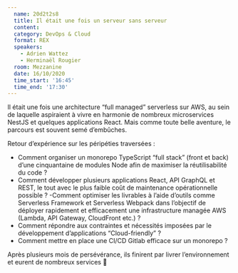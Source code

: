 ```yaml
---
  name: 20d2t2s8
  title: Il était une fois un serveur sans serveur
  content:
  category: DevOps & Cloud
  format: REX
  speakers: 
    - Adrien Wattez
    - Herminaël Rougier
  room: Mezzanine
  date: 16/10/2020
  time_start: '16:45'
  time_end: '17:30'
---
```

Il était une fois une architecture “full managed” serverless sur AWS, au sein de laquelle aspiraient à vivre en harmonie de nombreux microservices NestJS et quelques applications React. Mais comme toute belle aventure, le parcours est souvent semé d’embûches.

Retour d’expérience sur les péripéties traversées :
- Comment organiser un monorepo TypeScript “full stack” (front et back) d’une cinquantaine de modules Node afin de maximiser la réutilisabilité du code ?
- Comment développer plusieurs applications React, API GraphQL et REST, le tout avec le plus faible coût de maintenance opérationnelle possible ?
-Comment optimiser les livrables à l’aide d’outils comme Serverless Framework et Serverless Webpack dans l’objectif de déployer rapidement et efficacement une infrastructure managée AWS (Lambda, API Gateway, CloudFront etc.) ?
- Comment répondre aux contraintes et nécessités imposées par le développement d’applications “Cloud-friendly” ?
- Comment mettre en place une CI/CD Gitlab efficace sur un monorepo ?

Après plusieurs mois de persévérance, ils finirent par livrer l’environnement et eurent de nombreux services 🚀
